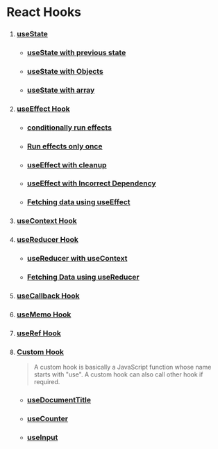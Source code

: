 # React Hooks

1. ### [useState](https://github.com/SaishJ/React-Hooks/commit/a04d9fc28e67ee838856cfbcecef87f99409c25c)

   - ### [useState with previous state](https://github.com/SaishJ/React-Hooks/commit/0efdee5596c18b7e7a4bb35d5eab970aa8cd06d9)

   - ### [useState with Objects](https://github.com/SaishJ/React-Hooks/commit/bd0b9b3e324855a09ce8c554711a7f5d0a3636f7)

   - ### [useState with array](https://github.com/SaishJ/React-Hooks/commit/d2f22b5f8679b6c01112235a79da2ea3fc642175)

2. ### [useEffect Hook](https://github.com/SaishJ/React-Hooks/commit/cdbb6a018b808fd6b6d729a30f56182a2eebec3f)

   - ### [conditionally run effects](https://github.com/SaishJ/React-Hooks/commit/8d0d5536493e97e3af770dd9442d71e5757d9372)

   - ### [Run effects only once](https://github.com/SaishJ/React-Hooks/commit/d67594a857a92ca795a7a139b9a12896369d598e#diff-aaadd3de0f852853f655a0d25f198c1fdc251c158e61a3856e30e07a07cb24d4)

   - ### [useEffect with cleanup](https://github.com/SaishJ/React-Hooks/commit/424be15f3d92004254beb9155babb1ceb5b2b801)

   - ### [useEffect with Incorrect Dependency](https://github.com/SaishJ/React-Hooks/commit/1e60c74e00a9fa08ce8a91943f1a9e1c45dbfdf7)

   - ### [Fetching data using useEffect](https://github.com/SaishJ/React-Hooks/commit/12c9d3e0f2111b30b1a1ea5ce7d7a599baed8f13)

3. ### [useContext Hook](https://github.com/SaishJ/React-Hooks/commit/27b0f628b1af23f1d5330a4a8575cba381e62d3e)

4. ### [useReducer Hook](https://github.com/SaishJ/React-Hooks/commit/4d5cb37c1d04d540712fa1540b4455fc0fd18027)

   - ### [useReducer with useContext](https://github.com/SaishJ/React-Hooks/commit/28b322caf25a1aa50551c40c22a141b6ad93673f)

   - ### [Fetching Data using useReducer](https://github.com/SaishJ/React-Hooks/commit/7d727b5b57e90d9587964a3e1880d8634bdb73a4)

5. ### [useCallback Hook](https://github.com/SaishJ/React-Hooks/commit/e531701218091d086d076f27d9d76ce21f493436)

6. ### [useMemo Hook](https://github.com/SaishJ/React-Hooks/commit/41e6b6cc48b3a5c3de0a2e175453d24fca86dc4d#diff-0609dd3cb2ac6696220bdb78c2a12f99ec849e95dad16d94ef128ea41b43162b)

7. ### [useRef Hook](https://github.com/SaishJ/React-Hooks/commit/9761867f1c8c097c5c3f208a2248e667915fcb09)

8. ### [Custom Hook](https://github.com/SaishJ/React-Hooks/commit/3517748cc8477a7364305baf51789838e2747b25)

   > A custom hook is basically a JavaScript function whose name starts with "use". A custom hook can also call other hook if required.

   - ### [useDocumentTitle](https://github.com/SaishJ/React-Hooks/commit/3517748cc8477a7364305baf51789838e2747b25#diff-b482c3b9551a64077a0ddb79f1b40d75541a28dd14286225b6d3bc75eedded97)

   - ### [useCounter](https://github.com/SaishJ/React-Hooks/commit/3517748cc8477a7364305baf51789838e2747b25#diff-435c3f0d6229278bddb8ab1d7eb9c76ef0d7c4f8edc4c89a3387b2b58214d882)

   - ### [useInput](https://github.com/SaishJ/React-Hooks/commit/3517748cc8477a7364305baf51789838e2747b25#diff-ddea7a730b04353bae68187d4f8ab757e96fda077dd8960a52757bc90ebb00be)
